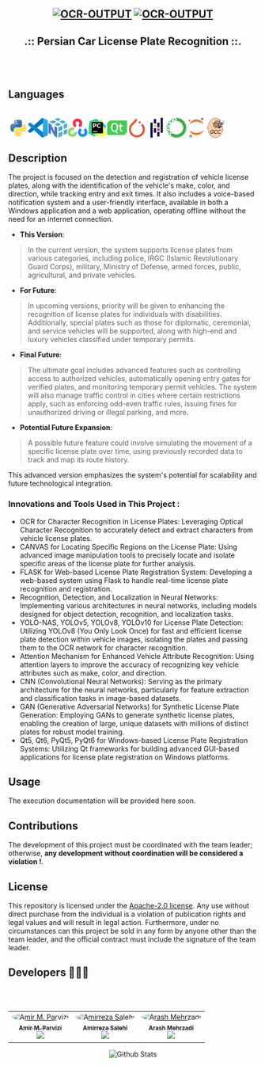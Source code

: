 <h2 align="center">
  <br>
  <a href="https://github.com/Awrsha"><img src="https://github.com/user-attachments/assets/d9a2427b-7a2c-46ce-8065-adaa29dccc35" alt="OCR-OUTPUT" height="200" width="400"></a>
  <a href="https://github.com/Awrsha"><img src="https://github.com/user-attachments/assets/079c0c74-975d-4ab2-b2f7-7bb18db8094a" alt="OCR-OUTPUT" height="200" width="400"></a>
  <br>
  <b><h4 align="center">.:: Persian Car License Plate Recognition ::.</h4></b>
  <br>
</h2>

## Languages

<code>
<img align="center" src="https://github.com/devicons/devicon/blob/v2.15.1/icons/python/python-original.svg" width="40" height="40" /><img align="center" src="https://github.com/devicons/devicon/blob/v2.15.1/icons/vscode/vscode-original.svg" width="40" height="40"/><img align="center" src="https://github.com/devicons/devicon/blob/v2.15.1/icons/numpy/numpy-original.svg" width="40" height="40"/><img align="center" src="https://github.com/devicons/devicon/blob/v2.15.1/icons/opencv/opencv-original.svg" width="40" height="40" /><img align="center" src="https://github.com/devicons/devicon/blob/v2.15.1/icons/pycharm/pycharm-original.svg" width="40" height="40"/><img align="center" src="https://github.com/devicons/devicon/blob/v2.15.1/icons/qt/qt-original.svg" width="40" height="40" /><img align="center" src="https://github.com/devicons/devicon/blob/v2.15.1/icons/pytorch/pytorch-original.svg" width="40" height="40" /><img align="center" src="https://github.com/devicons/devicon/blob/v2.15.1/icons/pandas/pandas-original.svg" width="40" height="40" /><img align="center" src="https://github.com/devicons/devicon/blob/v2.15.1/icons/anaconda/anaconda-original.svg" width="40" height="40" /><img align="center" src="https://github.com/devicons/devicon/blob/v2.15.1/icons/jupyter/jupyter-original.svg" width="40" height="40" /><img align="center" src="https://github.com/devicons/devicon/blob/v2.15.1/icons/gcc/gcc-original.svg" width="40" height="40" />
</code>

## Description

The project is focused on the detection and registration of vehicle license plates, along with the identification of the vehicle's make, color, and direction, while tracking entry and exit times. It also includes a voice-based notification system and a user-friendly interface, available in both a Windows application and a web application, operating offline without the need for an internet connection.

* **This Version**:

> In the current version, the system supports license plates from various categories, including police, IRGC (Islamic Revolutionary Guard Corps), military, Ministry of Defense, armed forces, public, agricultural, and private vehicles.

* **For Future**:
> In upcoming versions, priority will be given to enhancing the recognition of license plates for individuals with disabilities. Additionally, special plates such as those for diplomatic, ceremonial, and service vehicles will be supported, along with high-end and luxury vehicles classified under temporary permits.

* **Final Future**:
> The ultimate goal includes advanced features such as controlling access to authorized vehicles, automatically opening entry gates for verified plates, and monitoring temporary permit vehicles. The system will also manage traffic control in cities where certain restrictions apply, such as enforcing odd-even traffic rules, issuing fines for unauthorized driving or illegal parking, and more.

* **Potential Future Expansion**:
> A possible future feature could involve simulating the movement of a specific license plate over time, using previously recorded data to track and map its route history.

This advanced version emphasizes the system's potential for scalability and future technological integration.

### Innovations and Tools Used in This Project :

- OCR for Character Recognition in License Plates: Leveraging Optical Character Recognition to accurately detect and extract characters from vehicle license plates.
- CANVAS for Locating Specific Regions on the License Plate: Using advanced image manipulation tools to precisely locate and isolate specific areas of the license plate for further analysis.
- FLASK for Web-based License Plate Registration System: Developing a web-based system using Flask to handle real-time license plate recognition and registration.
- Recognition, Detection, and Localization in Neural Networks: Implementing various architectures in neural networks, including models designed for object detection, recognition, and localization tasks.
- YOLO-NAS, YOLOv5, YOLOv8, YOLOv10 for License Plate Detection: Utilizing YOLOv8 (You Only Look Once) for fast and efficient license plate detection within vehicle images, isolating the plates and passing them to the OCR network for character recognition.
- Attention Mechanism for Enhanced Vehicle Attribute Recognition: Using attention layers to improve the accuracy of recognizing key vehicle attributes such as make, color, and direction.
- CNN (Convolutional Neural Networks): Serving as the primary architecture for the neural networks, particularly for feature extraction and classification tasks in image-based datasets.
- GAN (Generative Adversarial Networks) for Synthetic License Plate Generation: Employing GANs to generate synthetic license plates, enabling the creation of large, unique datasets with millions of distinct plates for robust model training.
- Qt5, Qt6, PyQt5, PyQt6 for Windows-based License Plate Registration Systems: Utilizing Qt frameworks for building advanced GUI-based applications for license plate registration on Windows platforms.

## Usage

The execution documentation will be provided here soon.

## Contributions

The development of this project must be coordinated with the team leader; otherwise, **any development without coordination will be considered a violation !**.

## License

This repository is licensed under the [Apache-2.0 license](LICENSE). Any use without direct purchase from the individual is a violation of publication rights and legal values and will result in legal action. Furthermore, under no circumstances can this project be sold in any form by anyone other than the team leader, and the official contract must include the signature of the team leader.

## Developers 👨🏻‍💻

<div align="center">
  <table>
    <tr>
      <td align="center">
        <a href="https://github.com/Awrsha">
          <img src="https://avatars.githubusercontent.com/u/89135083?v=4" width="100px;" style="border-radius:50%;" alt="Amir M. Parvizi"/>
          <br />
          <sub><b>Amir M. Parvizi</b></sub>
        </a>
        <br />
        <a href="https://www.linkedin.com/in/awrsha/">
          <img src="https://img.shields.io/badge/-LinkedIn-0077B5?style=flat&logo=Linkedin&logoColor=white" />
        </a>
      </td>
      <br />
      <td align="center">
        <a href="https://github.com/amir-rs">
          <img src="https://avatars.githubusercontent.com/u/130686801?v=4" width="100px;" style="border-radius:50%;" alt="Amirreza Salehi"/>
          <br />
          <sub><b>Amirreza Salehi</b></sub>
        </a>
        <br />
        <a href="https://t.me/Notfound_ars">
          <img src="https://img.shields.io/badge/-Telegram-2CA5E0?style=flat&logo=telegram&logoColor=white" />
        </a>
      </td>
      <br />
      <td align="center">
        <a href="https://github.com/arash-mehrzadi">
          <img src="https://avatars.githubusercontent.com/u/48579846?v=4" width="100px;" style="border-radius:50%;" alt="Arash Mehrzadi"/>
          <br />
          <sub><b>Arash Mehrzadi</b></sub>
        </a>
        <br />
        <a href="https://arashmehrzadi.com">
          <img src="https://img.shields.io/badge/-Website-000000?style=flat&logo=about.me&logoColor=white" />
        </a>
      </td>
    </tr>
  </table>
</div>

<p align="center"><img height="27" src="https://raw.githubusercontent.com/mayhemantt/mayhemantt/Update/svg/Bottom.svg" alt="Github Stats" /></p>
